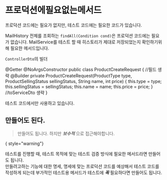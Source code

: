 # 프로덕션에필요없는메서드  
  
프로덕션 코드에는 필요가 없지만, 테스트 코드에는 필요한 코드가 있습니다.  

<procedure title="예시">
    <step>
        <p>
MailHistory 전체를 조회하는 <code>findAll(Condition cond)</code>은 프로덕션 코드에는 필요가 없습니다.  
MailService를 테스트 할 때 히스토리가 제대로 저장되었는지 확인하기위해 필요한 메서드입니다.
        </p>
    </step>
    <step>
<p><code>ControllerDto</code>의 빌더</p>
<code-block>
@Getter
@NoArgsConstructor
public class ProductCreateRequest {
    //필드 생략
    @Builder
    private ProductCreateRequest(ProductType type, ProductSellingStatus sellingStatus, String name, int price) {
        this.type = type;
        this.sellingStatus = sellingStatus;
        this.name = name;
        this.price = price;
    }
    //toServiceDto 생략
}
</code-block>
        <p>테스트 코드에서만 사용하고 있습니다.</p>
    </step>
</procedure>  
  
## 만들어도 된다.  
> 만들어도 됩니다. 하지만 **_보수적_** 으로 접근해야합니다.  
> 
{ style="warning"}  
  
테스트를 진행할 때, 테스트 목적에 맞는 테스트 검증 방식에 필요한 메서드라면 만들어도 됩니다.  
만들려고하는 기능에 대한 명세, 명세에 맞는 프로덕션 코드를 예상해서 
테스트 코드를 작성하게 되는데 부가적인 테스트용 메서드가 테스트에 **_꼭_** 필요하다면 만들어도 됩니다.  
  
